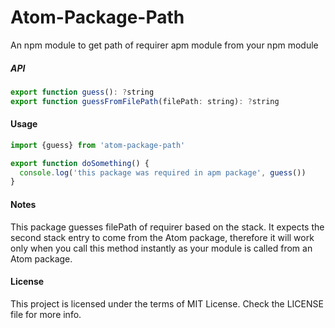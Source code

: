 Atom-Package-Path
=================

An npm module to get path of requirer apm module from your npm module

##### API

```js
export function guess(): ?string
export function guessFromFilePath(filePath: string): ?string
```

#### Usage

```js
import {guess} from 'atom-package-path'

export function doSomething() {
  console.log('this package was required in apm package', guess())
}
```

#### Notes

This package guesses filePath of requirer based on the stack. It expects the second stack entry to come from the Atom package, therefore it will work only when you call this method instantly as your module is called from an Atom package.

#### License

This project is licensed under the terms of MIT License. Check the LICENSE file for more info.
